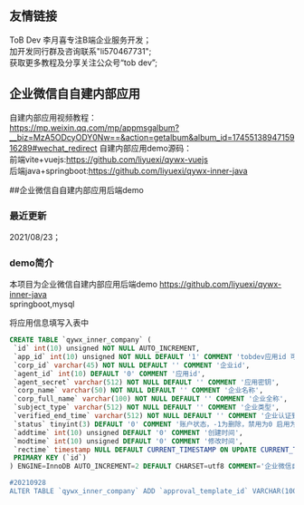 ## 友情链接
ToB Dev 李月喜专注B端企业服务开发；      
加开发同行群及咨询联系"li570467731";  
获取更多教程及分享关注公众号“tob dev”;  

## 企业微信自自建内部应用  
自建内部应用视频教程：  
https://mp.weixin.qq.com/mp/appmsgalbum?__biz=MzA5ODcyODY0Nw==&action=getalbum&album_id=1745513894715916289#wechat_redirect
自建内部应用demo源码：  
前端vite+vuejs:https://github.com/liyuexi/qywx-vuejs  
后端java+springboot:https://github.com/liyuexi/qywx-inner-java  


##企业微信自自建内部应用后端demo
### 最近更新  
2021/08/23； 

### demo简介  
本项目为企业微信自建内部应用后端demo
https://github.com/liyuexi/qywx-inner-java  
springboot,mysql 

将应用信息填写入表中
```sql 
CREATE TABLE `qywx_inner_company` (
 `id` int(10) unsigned NOT NULL AUTO_INCREMENT,
 `app_id` int(10) unsigned NOT NULL DEFAULT '1' COMMENT 'tobdev应用id 可以不写',
 `corp_id` varchar(45) NOT NULL DEFAULT '' COMMENT '企业id',
 `agent_id` int(10) DEFAULT '0' COMMENT '应用id',
 `agent_secret` varchar(512) NOT NULL DEFAULT '' COMMENT '应用密钥',
 `corp_name` varchar(50) NOT NULL DEFAULT '' COMMENT '企业名称',
 `corp_full_name` varchar(100) NOT NULL DEFAULT '' COMMENT '企业全称',
 `subject_type` varchar(512) NOT NULL DEFAULT '' COMMENT '企业类型',
 `verified_end_time` varchar(512) NOT NULL DEFAULT '' COMMENT '企业认证到期时间',
 `status` tinyint(3) DEFAULT '0' COMMENT '账户状态，-1为删除，禁用为0 启用为1',
 `addtime` int(10) unsigned DEFAULT '0' COMMENT '创建时间',
 `modtime` int(10) unsigned DEFAULT '0' COMMENT '修改时间',
 `rectime` timestamp NULL DEFAULT CURRENT_TIMESTAMP ON UPDATE CURRENT_TIMESTAMP COMMENT '变动时间',
 PRIMARY KEY (`id`)
) ENGINE=InnoDB AUTO_INCREMENT=2 DEFAULT CHARSET=utf8 COMMENT='企业微信自建内部应用公司

#20210928
ALTER TABLE `qywx_inner_company` ADD `approval_template_id` VARCHAR(100) NOT NULL DEFAULT '' COMMENT '审批流程引擎模板id' AFTER `verified_end_time`;

```
